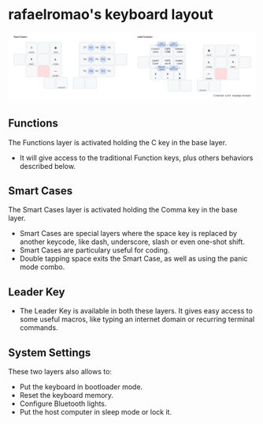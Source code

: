 # rafaelromao's keyboard layout

![img](../img/functions.png)

## Functions

The Functions layer is activated holding the C key in the base layer.
- It will give access to the traditional Function keys, plus others behaviors described below.

## Smart Cases

The Smart Cases layer is activated holding the Comma key in the base layer.
- Smart Cases are special layers where the space key is replaced by another keycode, like dash, underscore, slash or even one-shot shift.
- Smart Cases are particulary useful for coding.
- Double tapping space exits the Smart Case, as well as using the panic mode combo.

## Leader Key

- The Leader Key is available in both these layers. It gives easy access to some useful macros, like typing an internet domain or recurring terminal commands.

## System Settings

These two layers also allows to:
- Put the keyboard in bootloader mode. 
- Reset the keyboard memory.
- Configure Bluetooth lights.
- Put the host computer in sleep mode or lock it.
